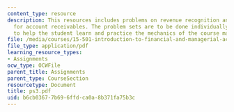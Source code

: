 ```yaml
---
content_type: resource
description: This resources includes problems on revenue recognition and accounting
  for account receivables. The problem sets are to be done individually and are intended
  to help the student learn and practice the mechanics of the course material.
file: /media/courses/15-501-introduction-to-financial-and-managerial-accounting-spring-2004/b6cb03677b696ffdca0a8b371fa75b3c_ps3.pdf
file_type: application/pdf
learning_resource_types:
- Assignments
ocw_type: OCWFile
parent_title: Assignments
parent_type: CourseSection
resourcetype: Document
title: ps3.pdf
uid: b6cb0367-7b69-6ffd-ca0a-8b371fa75b3c
---
```

